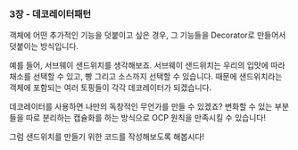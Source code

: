 ### 3장 - 데코레이터패턴

객체에 어떤 추가적인 기능을 덧붙이고 싶은 경우, 그 기능들을 Decorator로 만들어서 덧붙이는 방식입니다.

예를 들어, 서브웨이 샌드위치를 생각해보죠.
서브웨이 샌드위치는 우리의 입맛에 따라 채소를 선택할 수 있고, 빵 그리고 소스까지 선택할 수 있습니다.
때문에 샌드위치라는 객체에 포함되는 여러 토핑들이 각각 데코레이터가 되겠습니다.

데코레이터를 사용하면 나만의 독창적인 무언가를 만들 수 있겠죠?
변화할 수 있는 부분들을 따로 분리하는 캡슐화를 하는 방식으로 OCP 원칙을 만족시킬 수 있습니다!

그럼 샌드위치를 만들기 위한 코드를 작성해보도록 해봅시다!